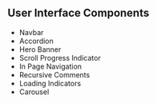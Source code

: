 ## User Interface Components

- Navbar 
- Accordion
- Hero Banner
- Scroll Progress Indicator
- In Page Navigation
- Recursive Comments
- Loading Indicators
- Carousel

